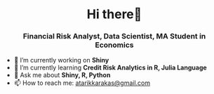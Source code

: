 <h1 align="center">Hi there👋</h1>
<h3 align="center">Financial Risk Analyst, Data Scientist, MA Student in Economics </h3>

- 🔭 I’m currently working on **Shiny**
- 🌱 I’m currently learning **Credit Risk Analytics in R, Julia Language**
- 💬 Ask me about **Shiny, R, Python**
- 📫 How to reach me: atarikkarakas@gmail.com
